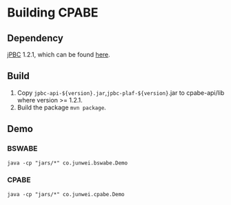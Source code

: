Building CPABE
==================

## Dependency

[jPBC](http://gas.dia.unisa.it/projects/jpbc/) 1.2.1, which can be found
[here](https://sourceforge.net/projects/jpbc/files/jpbc_1_2_1/).


## Build

1. Copy `jpbc-api-${version}.jar`,`jpbc-plaf-${version}`.jar to cpabe-api/lib
   where version >= 1.2.1.
2. Build the package `mvn package`.

## Demo

### BSWABE
```
java -cp "jars/*" co.junwei.bswabe.Demo
```

### CPABE
```
java -cp "jars/*" co.junwei.cpabe.Demo
```
